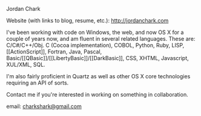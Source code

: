 Jordan Chark

Website (with links to blog, resume, etc.): http://jordanchark.com  

I've been working with code on Windows, the web, and now OS X for a couple of years now, and am fluent in several related languages. These are: C/C#/C++/Obj. C (Cocoa implementation), COBOL, Python, Ruby, LISP, [[ActionScript]], Fortran, Java, Pascal, Basic/[[QBasic]]/[[LibertyBasic]]/[[DarkBasic]], CSS, XHTML, Javascript, XUL/XML, SQL.

I'm also fairly proficient in Quartz as well as other OS X core technologies requiring an API of sorts.

Contact me if you're interested in working on something in collaboration.

email: charkshark@gmail.com